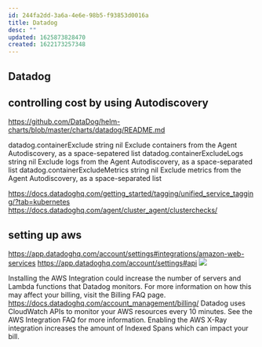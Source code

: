 ```yaml
---
id: 244fa2dd-3a6a-4e6e-98b5-f93853d0016a
title: Datadog
desc: ""
updated: 1625873828470
created: 1622173257348
---
```


## Datadog

## controlling cost by using Autodiscovery

https://github.com/DataDog/helm-charts/blob/master/charts/datadog/README.md

datadog.containerExclude string nil Exclude containers from the Agent Autodiscovery, as a space-sepatered list
datadog.containerExcludeLogs string nil Exclude logs from the Agent Autodiscovery, as a space-separated list
datadog.containerExcludeMetrics string nil Exclude metrics from the Agent Autodiscovery, as a space-separated list

https://docs.datadoghq.com/getting_started/tagging/unified_service_tagging/?tab=kubernetes
https://docs.datadoghq.com/agent/cluster_agent/clusterchecks/

## setting up aws

https://app.datadoghq.com/account/settings#integrations/amazon-web-services
https://app.datadoghq.com/account/settings#api
![](/assets/images/2021-05-27-22-42-37.png)

Installing the AWS Integration could increase the number of servers and Lambda functions that Datadog monitors. For more information on how this may affect your billing, visit the Billing FAQ page.
https://docs.datadoghq.com/account_management/billing/
Datadog uses CloudWatch APIs to monitor your AWS resources every 10 minutes. See the AWS Integration FAQ for more information.
Enabling the AWS X-Ray integration increases the amount of Indexed Spans which can impact your bill.
